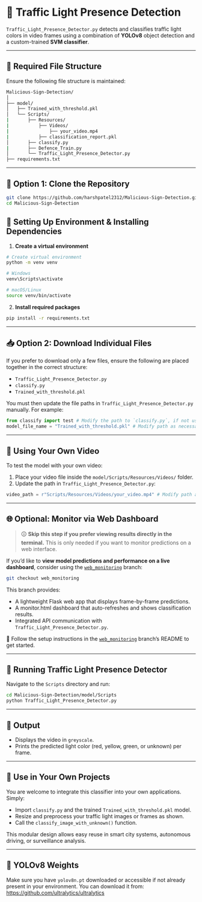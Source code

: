 # 🚦 Traffic Light Presence Detection

`Traffic_Light_Presence_Detector.py` detects and classifies traffic light colors in video frames using a combination of **YOLOv8** object detection and a custom-trained **SVM classifier**.

---

## 📁 Required File Structure

Ensure the following file structure is maintained:

```bash
Malicious-Sign-Detection/
│
├── model/
│   ├── Trained_with_threshold.pkl
│   └── Scripts/
|       ├── Resources/
|           ├── Videos/
|               ├── your_video.mp4
|           ├── classification_report.pkl
│       ├── classify.py
|       ├── Defence_Train.py
│       └── Traffic_Light_Presence_Detector.py
├── requirements.txt
```

---

## 🔄 Option 1: Clone the Repository

```bash
git clone https://github.com/harshpatel2312/Malicious-Sign-Detection.git
cd Malicious-Sign-Detection
```

## 🧰 Setting Up Environment & Installing Dependencies
1. **Create a virtual environment**
```bash
# Create virtual environment
python -m venv venv

# Windows
venv\Scripts\activate

# macOS/Linux
source venv/bin/activate
```
2. **Install required packages**
```bash
pip install -r requirements.txt
```

---

## 📥 Option 2: Download Individual Files
If you prefer to download only a few files, ensure the following are placed together in the correct structure:
* `Traffic_Light_Presence_Detector.py`
* `classify.py`
* `Trained_with_threshold.pkl`

You must then update the file paths in `Traffic_Light_Presence_Detector.py` manually. For example:
```python
from classify import test # Modify the path to `classify.py`, if not using predefined file structure
model_file_name = "Trained_with_threshold.pkl" # Modify path as necessary
```

---

## 🎥 Using Your Own Video
To test the model with your own video:
1. Place your video file inside the `model/Scripts/Resources/Videos/` folder.
2. Update the path in `Traffic_Light_Presence_Detector.py`:
```python
video_path = r"Scripts/Resources/Videos/your_video.mp4" # Modify path as necessary
```

---

## 🌐 Optional: Monitor via Web Dashboard
> 🛈 **Skip this step if you prefer viewing results directly in the terminal.** This is only needed if you want to monitor predictions on a web interface.

If you’d like to **view model predictions and performance on a live dashboard**, consider using the [`web_monitoring`](https://github.com/harshpatel2312/Malicious-Sign-Detection/tree/web_monitoring) branch:

```bash
git checkout web_monitoring
```

This branch provides:
* A lightweight Flask web app that displays frame-by-frame predictions.
* A monitor.html dashboard that auto-refreshes and shows classification results.
* Integrated API communication with `Traffic_Light_Presence_Detector.py`.

📌 Follow the setup instructions in the [`web_monitoring`](https://github.com/harshpatel2312/Malicious-Sign-Detection/tree/web_monitoring) branch’s README to get started.

---

## 🧪 Running Traffic Light Presence Detector
Navigate to the `Scripts` directory and run:
```bash
cd Malicious-Sign-Detection/model/Scripts
python Traffic_Light_Presence_Detector.py
```

---

## 📄 Output
* Displays the video in `greyscale`.
* Prints the predicted light color (red, yellow, green, or unknown) per frame.

---

## 💼 Use in Your Own Projects
You are welcome to integrate this classifier into your own applications. Simply:
* Import `classify.py` and the trained `Trained_with_threshold.pkl` model.
* Resize and preprocess your traffic light images or frames as shown.
* Call the `classify_image_with_unknown()` function.

This modular design allows easy reuse in smart city systems, autonomous driving, or surveillance analysis.

---

## 🧠 YOLOv8 Weights
Make sure you have `yolov8n.pt` downloaded or accessible if not already present in your environment. You can download it from: https://github.com/ultralytics/ultralytics
